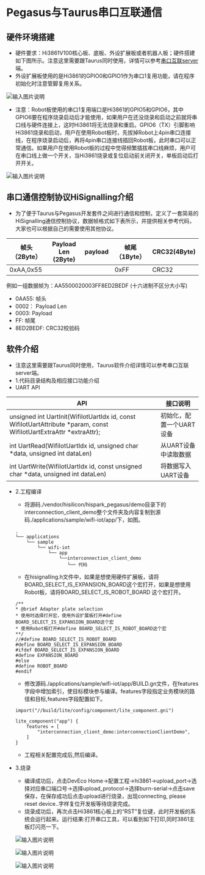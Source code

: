 # Pegasus与Taurus串口互联通信<a name="ZH-CN_TOPIC_0000001130176841"></a>

## 硬件环境搭建
-    硬件要求：Hi3861V100核心板、底板、外设扩展板或者机器人板；硬件搭建如下图所示。注意这里需要跟Taurus同时使用，详情可以参考[串口互联server](http://gitee.com/openharmony/device_soc_hisilicon/blob/master/hi3516dv300/sdk_linux/sample/taurus/ai_sample/interconnection_server/README.md)端。
-    外设扩展板使用的是Hi3861的GPIO0和GPIO1作为串口1复用功能，请在程序初始化时注意管脚复用关系。

![输入图片说明](https://gitee.com/asd1122/tupian/raw/master/%E5%9B%BE%E7%89%87/%E4%BA%92%E8%81%94/%E5%9B%BE%E7%89%871.png)

-    注意：Robot板使用的串口1复用端口是Hi3861的GPIO5和GPIO6，其中GPIO6要在程序烧录启动后才能使用，如果用户在还没烧录和启动之前就将串口线与硬件连接上，这时Hi3861将无法烧录和重启。GPIO6（TX）引脚影响Hi3861烧录和启动，用户在使用Robot板时，先拔掉Robot上4pin串口连接线，在程序烧录启动后，再将4pin串口连接线插回Robot板，此时串口可以正常通信。如果用户在使用Robot板的过程中觉得频繁插拔串口线麻烦，用户可在串口线上做一个开关，当Hi3861烧录或复位启动前关闭开关，单板启动后打开开关。

![输入图片说明](https://gitee.com/asd1122/tupian/raw/master/%E5%9B%BE%E7%89%87/%E4%BA%92%E8%81%94/%E5%9B%BE%E7%89%872.png)

## 串口通信控制协议HiSignalling介绍
-    为了便于Taurus与Pegasus开发套件之间进行通信和控制，定义了一套简易的HiSignalling通信控制协议，数据帧格式如下表所示，并提供相关参考代码，大家也可以根据自己的需要使用其他协议。

| 帧头（2Byte）  | Payload Len (2Byte)  | payload  | 帧尾（1Byte）  | CRC32(4Byte)  |
|---|---|---|---|---|
| 0xAA,0x55  |   |   | 0xFF  | CRC32 |
			
例如一组数据帧为：AA5500020003FF8ED2BEDF (十六进制不区分大小写)
-    0AA55:       帧头
-    0002：       Payload Len
-    0003:        Payload
-    FF:          帧尾
-    8ED2BEDF:    CRC32校验码

## 软件介绍
-   注意这里需要跟Taurus同时使用，Taurus软件介绍详情可以参考串口互联server端。
-   1.代码目录结构及相应接口功能介绍
- UART API

| API                                                          | 接口说明                 |
| ------------------------------------------------------------ | ------------------------ |
| unsigned int UartInit(WifiIotUartIdx id, const WifiIotUartAttribute *param, const WifiIotUartExtraAttr *extraAttr); | 初始化，配置一个UART设备 |
| int UartRead(WifiIotUartIdx id, unsigned char *data, unsigned int dataLen) | 从UART设备中读取数据     |
| int UartWrite(WifiIotUartIdx id, const unsigned char *data, unsigned int dataLen) | 将数据写入UART设备       |

-   2.工程编译
    -   将源码./vendor/hisilicon/hispark_pegasus/demo目录下的interconnection_client_demo整个文件夹及内容复制到源码./applications/sample/wifi-iot/app/下，如图。
    ```
    .
    └── applications
        └── sample
            └── wifi-iot
                └── app
                    └──interconnection_client_demo
                       └── 代码
    ```

    -   在hisignalling.h文件中，如果是想使用硬件扩展板，请将BOARD_SELECT_IS_EXPANSION_BOARD这个宏打开，如果是想使用Robot板，请将BOARD_SELECT_IS_ROBOT_BOARD 这个宏打开。
    ```
    /**
    * @brief Adapter plate selection
    * 使用时选择打开宏，使用外设扩展板打开#define BOARD_SELECT_IS_EXPANSION_BOARD这个宏
    * 使用Robot板打开#define BOARD_SELECT_IS_ROBOT_BOARD这个宏
    **/
    //#define BOARD_SELECT_IS_ROBOT_BOARD
    #define BOARD_SELECT_IS_EXPANSION_BOARD
    #ifdef BOARD_SELECT_IS_EXPANSION_BOARD
    #define EXPANSION_BOARD
    #else
    #define ROBOT_BOARD
    #endif
    ```

    -   修改源码./applications/sample/wifi-iot/app/BUILD.gn文件，在features字段中增加索引，使目标模块参与编译。features字段指定业务模块的路径和目标,features字段配置如下。
    ```
    import("//build/lite/config/component/lite_component.gni")
    
    lite_component("app") {
        features = [
            "interconnection_client_demo:interconnectionClientDemo",
        ]
    }
    ```

    -   工程相关配置完成后,然后编译。
-   3.烧录
    -   编译成功后，点击DevEco Home->配置工程->hi3861->upload_port->选择对应串口端口号->选择upload_protocol->选择burn-serial->点击save保存，在保存成功后点击upload进行烧录，出现connecting, please reset device..字样复位开发板等待烧录完成。
    -   烧录成功后，再次点击Hi3861核心板上的“RST”复位键，此时开发板的系统会运行起来。运行结果:打开串口工具，可以看到如下打印,同时3861主板灯闪亮一下。

    ![输入图片说明](https://gitee.com/asd1122/tupian/raw/master/%E5%9B%BE%E7%89%87/%E4%BA%92%E8%81%94/6.png)

    ![输入图片说明](https://gitee.com/asd1122/tupian/raw/master/%E5%9B%BE%E7%89%87/%E4%BA%92%E8%81%94/7.png)

    ![输入图片说明](https://gitee.com/asd1122/tupian/raw/master/%E5%9B%BE%E7%89%87/%E4%BA%92%E8%81%94/8.jpg)